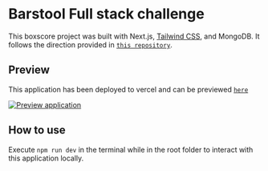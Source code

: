 # Barstool Full stack challenge

This boxscore project was built with Next.js, [Tailwind CSS](https://tailwindcss.com/), and MongoDB. It follows the direction provided in [`this repository`](https://github.com/BarstoolSports/fullstack-challenge).

## Preview

This application has been deployed to vercel and can be previewed [`here`](https://next-boxscore.vercel.app/)

[![Preview application](https://developer.stackblitz.com/img/open_in_stackblitz.svg)](https://next-boxscore.vercel.app/)

## How to use

Execute `npm run dev` in the terminal while in the root folder to interact with this application locally.
